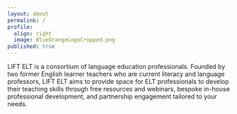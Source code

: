 ```yaml
---
layout: about
permalink: /
profile:
  align: right
  image: BlueOrangeLogoCropped.png
published: true
---
```


LIFT ELT is a consortium of language education professionals. Founded by two former English learner teachers who are current literacy and language professors, LIFT ELT aims to provide space for ELT professionals to develop their teaching skills through free resources and webinars, bespoke in-house professional development, and partnership engagement tailored to your needs.

